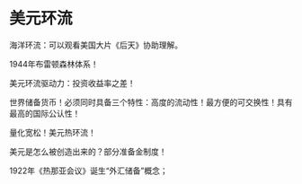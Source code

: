 # 美元环流

海洋环流：可以观看美国大片《后天》协助理解。

1944年布雷顿森林体系！

美元环流驱动力：投资收益率之差！

世界储备货币！必须同时具备三个特性：高度的流动性！最方便的可交换性！具有最高的国际公认性！

量化宽松！美元热环流！

美元是怎么被创造出来的？部分准备金制度！

1922年《热那亚会议》诞生“外汇储备”概念；

